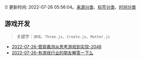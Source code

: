 :alarm_clock: 更新时间: 2022-07-26 05:56:04。[来源分类](../README.md)、[标签分类](../TAGS.md)、[时间分类](../TIMELINE.md)

## 游戏开发


> 关键字：`游戏`、`Three.js`、`Create.js`、`Matter.js`



- [2022-07-26-管窥蠡测从思考游戏到实现-2048](https://www.v2ex.com/t/868773) 
- [2022-07-26-有游戏行业的朋友解答一下么](https://www.v2ex.com/t/868743) 